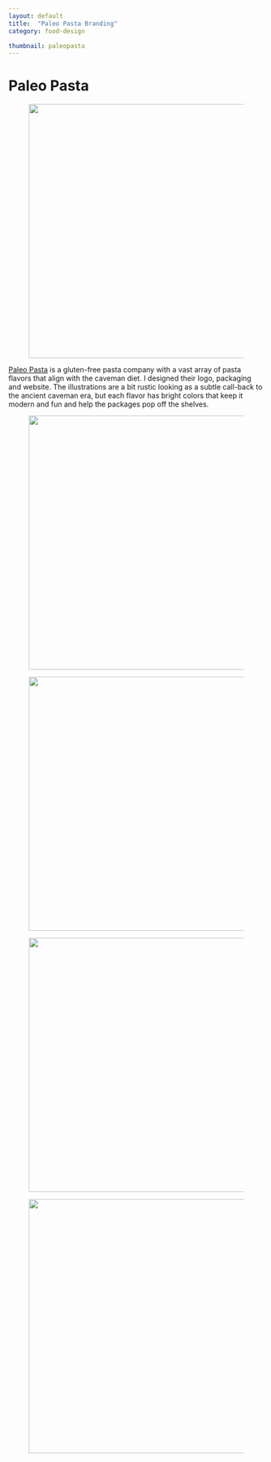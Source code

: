 ```yaml
---
layout: default
title:  "Paleo Pasta Branding"
category: food-design

thumbnail: paleopasta
---
```


# Paleo Pasta

<figure>
	<img src="{{ site.baseurl}}/images/paleopasta_01.jpg" width="790" height="500">
	<figcaption></figcaption>
</figure>

[Paleo Pasta](http://paleopasta.com/) is a gluten-free pasta company with a vast array of pasta flavors that align with the caveman diet. I designed their logo, packaging and website. The illustrations are a bit rustic looking as a subtle call-back to the ancient caveman era, but each flavor has bright colors that keep it modern and fun and help the packages pop off the shelves.

<figure>
	<img src="{{ site.baseurl}}/images/paleopasta_02.jpg" width="790" height="500">
	<figcaption></figcaption>
</figure>

<figure>
	<img src="{{ site.baseurl}}/images/paleopasta_03.jpg" width="790" height="500">
	<figcaption></figcaption>
</figure>

<figure>
	<img src="{{ site.baseurl}}/images/paleopasta_04.jpg" width="790" height="500">
	<figcaption></figcaption>
</figure>

<figure>
	<img src="{{ site.baseurl}}/images/paleopasta_05.jpg" width="790" height="500">
	<figcaption></figcaption>
</figure>
